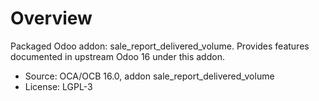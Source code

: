 # Overview

Packaged Odoo addon: sale_report_delivered_volume. Provides features documented in upstream Odoo 16 under this addon.

- Source: OCA/OCB 16.0, addon sale_report_delivered_volume
- License: LGPL-3
